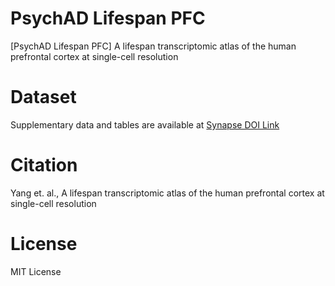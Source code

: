 # PsychAD Lifespan PFC
[PsychAD Lifespan PFC] A lifespan transcriptomic atlas of the human prefrontal cortex at single-cell resolution

# Dataset
Supplementary data and tables are available at [Synapse DOI Link](https://www.synapse.org/)

# Citation
Yang et. al., A lifespan transcriptomic atlas of the human prefrontal cortex at single-cell resolution

# License
MIT License
